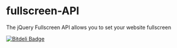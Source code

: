 fullscreen-API
==============

The jQuery Fullscreen API allows you to set your website fullscreen


[![Bitdeli Badge](https://d2weczhvl823v0.cloudfront.net/siesqo/fullscreen-api/trend.png)](https://bitdeli.com/free "Bitdeli Badge")

